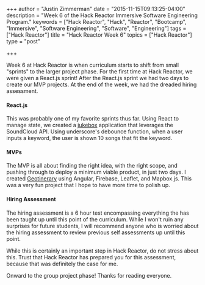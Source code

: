 +++
author = "Justin Zimmerman"
date = "2015-11-15T09:13:25-04:00"
description = "Week 6 of the Hack Reactor Immersive Software Engineering Program."
keywords = ["Hack Reactor", "Hack", "Reactor", "Bootcamp", "Immersive", "Software Engineering", "Software", "Engineering"]
tags = ["Hack Reactor"]
title = "Hack Reactor Week 6"
topics = ["Hack Reactor"]
type = "post"

+++

Week 6 at Hack Reactor is when curriculum starts to shift from small "sprints" to the larger project phase. For the first time at Hack Reactor, we were given a React.js sprint! After the React.js sprint we had two days to create our MVP projects. At the end of the week, we had the dreaded hiring assessment.

#### React.js

This was probably one of my favorite sprints thus far. Using React to manage state, we created a [jukebox](https://jz-jukebox.herokuapp.com/) application that leverages the SoundCloud API. Using underscore's debounce function, when a user inputs a keyword, the user is shown 10 songs that fit the keyword.

#### MVPs

The MVP is all about finding the right idea, with the right scope, and pushing through to deploy a minimum viable product, in just two days. I created [Geotinerary](https://geotinerary.herokuapp.com/#/) using Angular, Firebase, Leaflet, and Mapbox.js. This was a very fun project that I hope to have more time to polish up.

#### Hiring Assessment

The hiring assessment is a 6 hour test encompassing everything the has been taught up until this point of the curriculum. While I won't ruin any surprises for future students, I will recommend anyone who is worried about the hiring assessment to review previous self assessments up until this point.

While this is certainly an important step in Hack Reactor, do not stress about this. Trust that Hack Reactor has prepared you for this assessment, because that was definitely the case for me.

Onward to the group project phase! Thanks for reading everyone.
